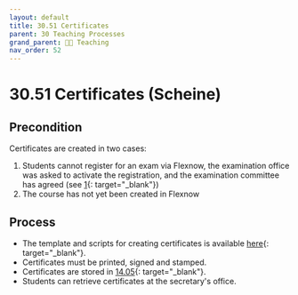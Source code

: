 ```yaml
---
layout: default
title: 30.51 Certificates
parent: 30 Teaching Processes
grand_parent: 🧑‍🏫 Teaching
nav_order: 52
---
```


# 30.51 Certificates (Scheine)


## Precondition

Certificates are created in two cases:

1. Students cannot register for an exam via Flexnow, the examination office was asked to activate the registration, and the examination committee has agreed (see [1](https://www.uni-bamberg.de/ism/studium/anmeldung-scheinklausur/){: target="_blank"})
2. The course has not yet been created in Flexnow

## Process

- The template and scripts for creating certificates is available [here](https://github.com/digital-work-lab/handbook/tree/main/src/scheine){: target="_blank"}.
- Certificates must be printed, signed and stamped.
- Certificates are stored in [14.05](https://nc-2272638881871040784.nextcloud-ionos.com/index.php/apps/files/?dir=/10-lab/14_grades/05_scheine&fileid=74){: target="_blank"}.
- Students can retrieve certificates at the secretary's office.
